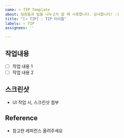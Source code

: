 ```yaml
---
name: ⭐️ TIP Template
about: 팀원들과 팁을 나누고자 할 때 사용합니다. 감사합니다! :)
title: "[⭐️ TIP] : TIP 타이틀"
labels: ⭐️ TIP
assignees: ''

---
```


## 작업내용
- [ ] 작업 내용 1
- [ ] 작업 내용 2

## 스크린샷 
- UI 작업 시, 스크린샷 첨부

## Reference
- 참고한 레퍼런스 올려주세요

